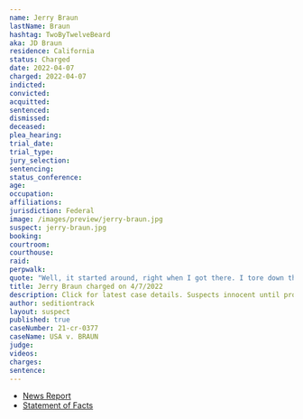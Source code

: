 ```yaml
---
name: Jerry Braun
lastName: Braun
hashtag: TwoByTwelveBeard
aka: JD Braun
residence: California
status: Charged
date: 2022-04-07
charged: 2022-04-07
indicted:
convicted:
acquitted:
sentenced:
dismissed:
deceased:
plea_hearing:
trial_date:
trial_type:
jury_selection:
sentencing:
status_conference:
age:
occupation:
affiliations:
jurisdiction: Federal
image: /images/preview/jerry-braun.jpg
suspect: jerry-braun.jpg
booking:
courtroom:
courthouse:
raid:
perpwalk:
quote: "Well, it started around, right when I got there. I tore down the barricades,"
title: Jerry Braun charged on 4/7/2022
description: Click for latest case details. Suspects innocent until proven guilty.
author: seditiontrack
layout: suspect
published: true
caseNumber: 21-cr-0377
caseName: USA v. BRAUN
judge:
videos:
charges:
sentence:
---
```

- [News Report](https://www.nbcnews.com/politics/justice-department/uber-driver-turns-jan-6-rioter-bragged-capitol-attack-dashcam-rcna25023)
- [Statement of Facts](https://www.justice.gov/usao-dc/case-multi-defendant/file/1495341/download)

